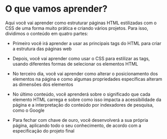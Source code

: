 # O que vamos aprender?

Aqui você vai aprender como estruturar páginas HTML estilizadas com o CSS de uma forma muito prática e criando vários projetos.
Para isso, dividimos o conteúdo em quatro partes:

- Primeiro você irá aprender a usar as principais tags do HTML para criar a estrutura das páginas web

- Depois, você vai aprender como usar o CSS para estilizar as tags, usando diferentes formas de selecionar os elementos HTML

- No terceiro dia, você vai aprender como alterar o posicionamento dos elementos na página e como algumas propriedades específicas alteram as dimensões dos elementos

- No último conteúdo, você aprenderá sobre o significado que cada elemento HTML carrega e sobre como isso impacta a acessibilidade da página e a interpretação do conteúdo por indexadores de pesquisa, como o Google

- Para fechar com chave de ouro, você desenvolverá a sua própria página, aplicando todo o seu conhecimento, de acordo com a especificação do projeto final